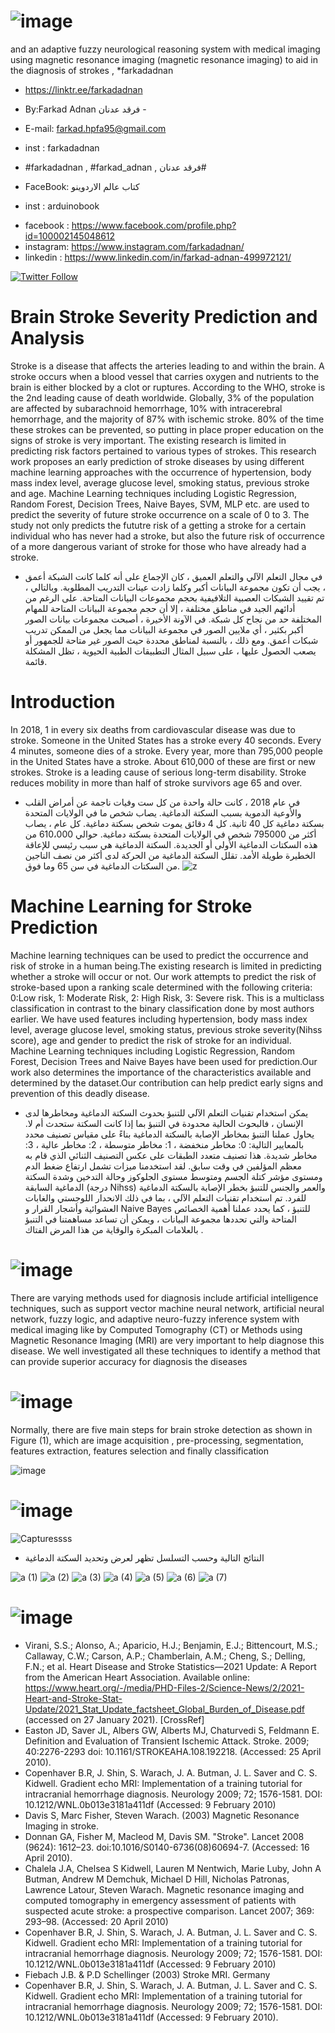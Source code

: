 #  ![image](https://user-images.githubusercontent.com/35774039/183364094-080dca5e-b636-4fab-b9c9-4df1e36c8434.png)

and an adaptive fuzzy neurological reasoning system with medical imaging using magnetic resonance imaging (magnetic resonance imaging) to aid in the diagnosis of strokes , *farkadadnan

- https://linktr.ee/farkadadnan

-  By:Farkad Adnan فرقد عدنان - 
 - E-mail: farkad.hpfa95@gmail.com 
- inst : farkadadnan 
- #farkadadnan , #farkad_adnan , فرقد عدنان# 
- FaceBook: كتاب عالم الاردوينو 
- inst : arduinobook

* facebook : https://www.facebook.com/profile.php?id=100002145048612
* instagram:  https://www.instagram.com/farkadadnan/
* linkedin : https://www.linkedin.com/in/farkad-adnan-499972121/

 <p>
 <a href='https://mobile.twitter.com/farkadadnan'>
        <img alt="Twitter Follow" src="https://img.shields.io/twitter/follow/farkadadnan?label=%40farkadadnan&style=social" alt='Twitter' align="center"/>
    </a>
</p>

# Brain Stroke Severity Prediction and Analysis
Stroke is a disease that affects the arteries leading to and within the brain. A stroke occurs when a blood vessel that carries oxygen and nutrients to the brain is either blocked by a clot or ruptures. According to the WHO, stroke is the 2nd leading cause of death worldwide. Globally, 3% of the population are affected by subarachnoid hemorrhage, 10% with intracerebral hemorrhage, and the majority of 87% with ischemic stroke. 80% of the time these strokes can be prevented, so putting in place proper education on the signs of stroke is very important. The existing research is limited in predicting risk factors pertained to various types of strokes. This research work proposes an early prediction of stroke diseases by using different machine learning approaches with the occurrence of hypertension, body mass index level, average glucose level, smoking status, previous stroke and age. Machine Learning techniques including Logistic Regression, Random Forest, Decision Trees, Naive Bayes, SVM, MLP etc. are used to predict the severity of future stroke occurrence on a scale of 0 to 3. The study not only predicts the fututre risk of a getting a stroke for a certain individual who has never had a stroke, but also the future risk of occurrence of a more dangerous variant of stroke for those who have already had a stroke.

- في مجال التعلم الآلي والتعلم العميق ، كان الإجماع على أنه كلما كانت الشبكة أعمق ، يجب أن تكون مجموعة البيانات أكبر وكلما زادت عينات التدريب المطلوبة. وبالتالي ، تم تقييد الشبكات العصبية التلافيفية بحجم مجموعات البيانات المتاحة. على الرغم من أدائهم الجيد في مناطق مختلفة ، إلا أن حجم مجموعة البيانات المتاحة للمهام المختلفة حد من نجاح كل شبكة. في الآونة الأخيرة ، أصبحت مجموعات بيانات الصور أكبر بكثير ، أي ملايين الصور في مجموعة البيانات مما يجعل من الممكن تدريب شبكات أعمق. ومع ذلك ، بالنسبة لمناطق محددة حيث الصور غير متاحة للجمهور أو يصعب الحصول عليها ، على سبيل المثال التطبيقات الطبية الحيوية ، تظل المشكلة قائمة.
# Introduction
In 2018, 1 in every six deaths from cardiovascular disease was due to stroke. Someone in the United States has a stroke every 40 seconds. Every 4 minutes, someone dies of a stroke. Every year, more than 795,000 people in the United States have a stroke. About 610,000 of these are first or new strokes. Stroke is a leading cause of serious long-term disability. Stroke reduces mobility in more than half of stroke survivors age 65 and over.

- في عام 2018 ، كانت حالة واحدة من كل ست وفيات ناجمة عن أمراض القلب والأوعية الدموية بسبب السكتة الدماغية. يصاب شخص ما في الولايات المتحدة بسكتة دماغية كل 40 ثانية. كل 4 دقائق يموت شخص بسكتة دماغية. كل عام ، يصاب أكثر من 795000 شخص في الولايات المتحدة بسكتة دماغية. حوالي 610،000 من هذه السكتات الدماغية الأولى أو الجديدة. السكتة الدماغية هي سبب رئيسي للإعاقة الخطيرة طويلة الأمد. تقلل السكتة الدماغية من الحركة لدى أكثر من نصف الناجين من السكتات الدماغية في سن 65 وما فوق.
![z](https://user-images.githubusercontent.com/35774039/183362305-29bffbe8-03b1-4cd1-b0c6-bc21f06c3b20.PNG)

# Machine Learning for Stroke Prediction

Machine learning techniques can be used to predict the occurrence and risk of stroke in a human being.The existing research is limited in predicting whether a stroke will occur or not. Our work attempts to predict the risk of stroke-based upon a ranking scale determined with the following criteria: 0:Low risk, 1: Moderate Risk, 2: High Risk, 3: Severe risk. This is a multiclass classification in contrast to the binary classification done by most authors earlier. We have used features including hypertension, body mass index level, average glucose level, smoking status, previous stroke severity(Nihss score), age and gender to predict the risk of stroke for an individual. Machine Learning techniques including Logistic Regression, Random Forest, Decision Trees and Naive Bayes have been used for prediction.Our work also determines the importance of the characteristics available and determined by the dataset.Our contribution can help predict early signs and prevention of this deadly disease.


- يمكن استخدام تقنيات التعلم الآلي للتنبؤ بحدوث السكتة الدماغية ومخاطرها لدى الإنسان ، فالبحوث الحالية محدودة في التنبؤ بما إذا كانت السكتة ستحدث أم لا. يحاول عملنا التنبؤ بمخاطر الإصابة بالسكتة الدماغية بناءً على مقياس تصنيف محدد بالمعايير التالية: 0: مخاطر منخفضة ، 1: مخاطر متوسطة ، 2: مخاطر عالية ، 3: مخاطر شديدة. هذا تصنيف متعدد الطبقات على عكس التصنيف الثنائي الذي قام به معظم المؤلفين في وقت سابق. لقد استخدمنا ميزات تشمل ارتفاع ضغط الدم ومستوى مؤشر كتلة الجسم ومتوسط مستوى الجلوكوز وحالة التدخين وشدة السكتة الدماغية السابقة (درجة Nihss) والعمر والجنس للتنبؤ بخطر الإصابة بالسكتة الدماغية للفرد. تم استخدام تقنيات التعلم الآلي ، بما في ذلك الانحدار اللوجستي والغابات العشوائية وأشجار القرار و Naive Bayes للتنبؤ ، كما يحدد عملنا أهمية الخصائص المتاحة والتي تحددها مجموعة البيانات ، ويمكن أن تساعد مساهمتنا في التنبؤ بالعلامات المبكرة والوقاية من هذا المرض الفتاك .

#  ![image](https://user-images.githubusercontent.com/35774039/183363108-8f44a1ac-cfb7-4d37-9019-841163340fc6.png)
There are varying methods used for diagnosis include artificial intelligence techniques, such as support vector machine neural network, artificial neural network, fuzzy logic, and adaptive neuro-fuzzy inference system with medical imaging like by Computed Tomography (CT) or Methods using Magnetic Resonance Imaging (MRI) are very important to help diagnose this disease. We well investigated all these techniques to identify a method that can provide superior accuracy for diagnosis the diseases
 

# ![image](https://user-images.githubusercontent.com/35774039/183363578-c0effc5f-e923-43db-a712-8d21421b3b42.png)
Normally, there are five main steps for brain stroke detection as shown in Figure (1), which are image acquisition , pre-processing, segmentation, features extraction, features selection and finally classification
 
![image](https://user-images.githubusercontent.com/35774039/183363735-815a5f56-7fd4-4530-845c-ca3b21c1b0fe.png)



#  ![image](https://user-images.githubusercontent.com/35774039/183363418-4ee4d4d3-b0b1-4705-80be-db4391399a4b.png)


![Capturessss](https://user-images.githubusercontent.com/35774039/183362541-e8469d99-f75b-40e9-9f0e-1412c85d6db7.PNG)
- النتائج التالية وحسب التسلسل تظهر لعرض وتحديد السكتة الدماغية

![a (1)](https://user-images.githubusercontent.com/35774039/183362851-75bdbcda-d9f7-40a7-899a-93fd57dafc69.PNG)
![a (2)](https://user-images.githubusercontent.com/35774039/183362855-586c0158-b094-446a-967f-b60ea4648b74.PNG)
![a (3)](https://user-images.githubusercontent.com/35774039/183362857-51da4c0c-00c4-4f4a-b3c5-69500fed9581.PNG)
![a (4)](https://user-images.githubusercontent.com/35774039/183362859-d4dde547-a8eb-4f4a-83aa-136f147ed1f6.PNG)
![a (5)](https://user-images.githubusercontent.com/35774039/183362860-9291972f-ca9b-4e53-abab-9c716223f1e3.PNG)
![a (6)](https://user-images.githubusercontent.com/35774039/183362861-bf07110c-ca96-4b55-a3b9-233df5c6986e.PNG)
![a (7)](https://user-images.githubusercontent.com/35774039/183362863-bc2da834-fb7d-4f4f-aa24-84b1a4f33fa1.PNG)


#  ![image](https://user-images.githubusercontent.com/35774039/183363885-51ffc486-b680-4768-a27d-ad343862dd28.png)

- 	Virani, S.S.; Alonso, A.; Aparicio, H.J.; Benjamin, E.J.; Bittencourt, M.S.; Callaway, C.W.; Carson, A.P.; Chamberlain, A.M.; Cheng, S.; Delling, F.N.; et al. Heart Disease and Stroke Statistics—2021 Update: A Report from the American Heart Association. Available online: https://www.heart.org/-/media/PHD-Files-2/Science-News/2/2021-Heart-and-Stroke-Stat-Update/2021_Stat_Update_factsheet_Global_Burden_of_Disease.pdf (accessed on 27 January 2021). [CrossRef]
- 	Easton JD, Saver JL, Albers GW, Alberts MJ, Chaturvedi S, Feldmann E. Definition and Evaluation of Transient Ischemic Attack. Stroke. 2009; 40:2276-2293 doi: 10.1161/STROKEAHA.108.192218. (Accessed: 25 April 2010).
- 	Copenhaver B.R, J. Shin, S. Warach, J. A. Butman, J. L. Saver and C. S. Kidwell. Gradient echo MRI: Implementation of a training tutorial for intracranial hemorrhage diagnosis. Neurology 2009; 72; 1576-1581. DOI: 10.1212/WNL.0b013e3181a411df (Accessed: 9 February 2010)
- 	Davis S, Marc Fisher, Steven Warach. (2003) Magnetic Resonance Imaging in stroke.
- 	 Donnan GA, Fisher M, Macleod M, Davis SM. "Stroke". Lancet 2008 (9624): 1612–23. doi:10.1016/S0140-6736(08)60694-7. (Accessed: 16 April 2010).
- 	Chalela J.A, Chelsea S Kidwell, Lauren M Nentwich, Marie Luby, John A Butman, Andrew M Demchuk, Michael D Hill, Nicholas Patronas, Lawrence Latour, Steven Warach. Magnetic resonance imaging and computed tomography in emergency assessment of patients with suspected acute stroke: a prospective comparison. Lancet 2007; 369: 293–98. (Accessed: 20 April 2010)
- 	Copenhaver B.R, J. Shin, S. Warach, J. A. Butman, J. L. Saver and C. S. Kidwell. Gradient echo MRI: Implementation of a training tutorial for intracranial hemorrhage diagnosis. Neurology 2009; 72; 1576-1581. DOI: 10.1212/WNL.0b013e3181a411df (Accessed: 9 February 2010)
- Fiebach J.B. & P.D Schellinger (2003) Stroke MRI. Germany
- 	Copenhaver B.R, J. Shin, S. Warach, J. A. Butman, J. L. Saver and C. S. Kidwell. Gradient echo MRI: Implementation of a training tutorial for intracranial hemorrhage diagnosis. Neurology 2009; 72; 1576-1581. DOI: 10.1212/WNL.0b013e3181a411df (Accessed: 9 February 2010).

